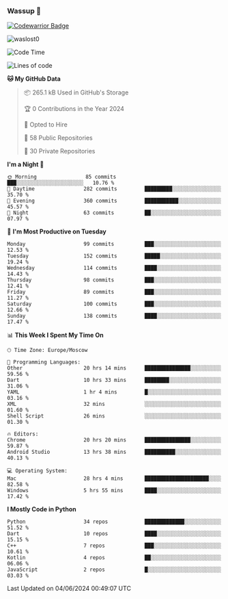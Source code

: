 ### Wassup 👋

[![Codewarrior Badge](https://www.codewars.com/users/waslost/badges/small)](https://www.codewars.com/users/waslost)

<p align="left"> <img src="https://komarev.com/ghpvc/?username=waslost0" alt="waslost0" /></p>

<!--START_SECTION:waka-->
![Code Time](http://img.shields.io/badge/Code%20Time-4%2C394%20hrs%2057%20mins-blue)

![Lines of code](https://img.shields.io/badge/From%20Hello%20World%20I%27ve%20Written-1.4%20million%20lines%20of%20code-blue)

**🐱 My GitHub Data** 

> 📦 265.1 kB Used in GitHub's Storage 
 > 
> 🏆 0 Contributions in the Year 2024
 > 
> 💼 Opted to Hire
 > 
> 📜 58 Public Repositories 
 > 
> 🔑 30 Private Repositories 
 > 
**I'm a Night 🦉** 

```text
🌞 Morning                85 commits          ███░░░░░░░░░░░░░░░░░░░░░░   10.76 % 
🌆 Daytime                282 commits         █████████░░░░░░░░░░░░░░░░   35.70 % 
🌃 Evening                360 commits         ███████████░░░░░░░░░░░░░░   45.57 % 
🌙 Night                  63 commits          ██░░░░░░░░░░░░░░░░░░░░░░░   07.97 % 
```
📅 **I'm Most Productive on Tuesday** 

```text
Monday                   99 commits          ███░░░░░░░░░░░░░░░░░░░░░░   12.53 % 
Tuesday                  152 commits         █████░░░░░░░░░░░░░░░░░░░░   19.24 % 
Wednesday                114 commits         ████░░░░░░░░░░░░░░░░░░░░░   14.43 % 
Thursday                 98 commits          ███░░░░░░░░░░░░░░░░░░░░░░   12.41 % 
Friday                   89 commits          ███░░░░░░░░░░░░░░░░░░░░░░   11.27 % 
Saturday                 100 commits         ███░░░░░░░░░░░░░░░░░░░░░░   12.66 % 
Sunday                   138 commits         ████░░░░░░░░░░░░░░░░░░░░░   17.47 % 
```


📊 **This Week I Spent My Time On** 

```text
🕑︎ Time Zone: Europe/Moscow

💬 Programming Languages: 
Other                    20 hrs 14 mins      ███████████████░░░░░░░░░░   59.56 % 
Dart                     10 hrs 33 mins      ████████░░░░░░░░░░░░░░░░░   31.06 % 
YAML                     1 hr 4 mins         █░░░░░░░░░░░░░░░░░░░░░░░░   03.16 % 
XML                      32 mins             ░░░░░░░░░░░░░░░░░░░░░░░░░   01.60 % 
Shell Script             26 mins             ░░░░░░░░░░░░░░░░░░░░░░░░░   01.30 % 

🔥 Editors: 
Chrome                   20 hrs 20 mins      ███████████████░░░░░░░░░░   59.87 % 
Android Studio           13 hrs 38 mins      ██████████░░░░░░░░░░░░░░░   40.13 % 

💻 Operating System: 
Mac                      28 hrs 4 mins       █████████████████████░░░░   82.58 % 
Windows                  5 hrs 55 mins       ████░░░░░░░░░░░░░░░░░░░░░   17.42 % 
```

**I Mostly Code in Python** 

```text
Python                   34 repos            █████████████░░░░░░░░░░░░   51.52 % 
Dart                     10 repos            ████░░░░░░░░░░░░░░░░░░░░░   15.15 % 
C++                      7 repos             ███░░░░░░░░░░░░░░░░░░░░░░   10.61 % 
Kotlin                   4 repos             ██░░░░░░░░░░░░░░░░░░░░░░░   06.06 % 
JavaScript               2 repos             █░░░░░░░░░░░░░░░░░░░░░░░░   03.03 % 
```




 Last Updated on 04/06/2024 00:49:07 UTC
<!--END_SECTION:waka-->

